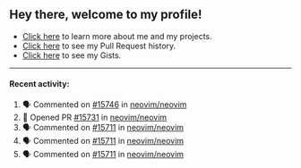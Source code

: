 ## Hey there, welcome to my profile!

- [Click here](https://seandewar.github.io/) to learn more about me and my projects.
- [Click here](https://github.com/search?p=1&q=author%3Aseandewar+is%3Apr) to see my Pull Request history.
- [Click here](https://gist.github.com/seandewar) to see my Gists.

---

#### Recent activity:

<!--START_SECTION:activity-->
1. 🗣 Commented on [#15746](https://github.com/neovim/neovim/issues/15746) in [neovim/neovim](https://github.com/neovim/neovim)
2. 💪 Opened PR [#15731](https://github.com/neovim/neovim/pull/15731) in [neovim/neovim](https://github.com/neovim/neovim)
3. 🗣 Commented on [#15711](https://github.com/neovim/neovim/issues/15711) in [neovim/neovim](https://github.com/neovim/neovim)
4. 🗣 Commented on [#15711](https://github.com/neovim/neovim/issues/15711) in [neovim/neovim](https://github.com/neovim/neovim)
5. 🗣 Commented on [#15711](https://github.com/neovim/neovim/issues/15711) in [neovim/neovim](https://github.com/neovim/neovim)
<!--END_SECTION:activity-->
